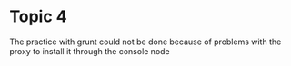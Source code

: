 Topic 4
======================

The practice with grunt could not be done because of problems with the proxy to install it through the console node
